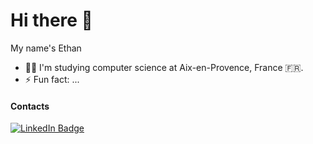 # Hi there 👋

My name's Ethan

- 👨‍🎓 I'm studying computer science at Aix-en-Provence, France 🇫🇷.
- ⚡ Fun fact: ...

#### Contacts
<div id="badges">
  <a href="https://www.linkedin.com/in/ethan-testa-54015415b/">
  <img src="https://img.shields.io/badge/LinkedIn-blue?style=for-the-badge&logo=linkedin&logoColor=white" alt="LinkedIn Badge"/>
   <a/>
</div>

